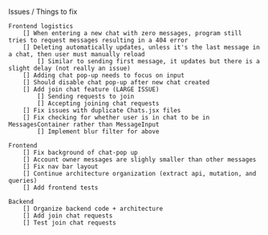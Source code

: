 Issues / Things to fix

    Frontend logistics
        [] When entering a new chat with zero messages, program still tries to request messages resulting in a 404 error
        [] Deleting automatically updates, unless it's the last message in a chat, then user must manually reload 
            [] Similar to sending first message, it updates but there is a slight delay (not really an issue)
        [] Adding chat pop-up needs to focus on input
        [] Should disable chat pop-up after new chat created
        [] Add join chat feature (LARGE ISSUE)
            [] Sending requests to join 
            [] Accepting joining chat requests
        [] Fix issues with duplicate Chats.jsx files
        [] Fix checking for whether user is in chat to be in MessagesContainer rather than MessageInput
            [] Implement blur filter for above

    Frontend 
        [] Fix background of chat-pop up
        [] Account owner messages are slighly smaller than other messages
        [] Fix nav bar layout
        [] Continue architecture organization (extract api, mutation, and queries)
        [] Add frontend tests

    Backend 
        [] Organize backend code + architecture
        [] Add join chat requests
        [] Test join chat requests

